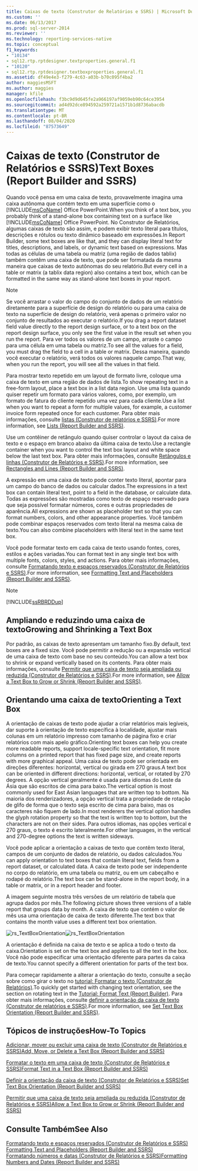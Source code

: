```yaml
---
title: Caixas de texto (Construtor de Relatórios e SSRS) | Microsoft Docs
ms.custom: ''
ms.date: 06/13/2017
ms.prod: sql-server-2014
ms.reviewer: ''
ms.technology: reporting-services-native
ms.topic: conceptual
f1_keywords:
- "10134"
- sql12.rtp.rptdesigner.textproperties.general.f1
- "10120"
- sql12.rtp.rptdesigner.textboxproperties.general.f1
ms.assetid: df49e4e3-f279-4c63-a03b-b70c095f4ba2
author: maggiesMSFT
ms.author: maggies
manager: kfile
ms.openlocfilehash: f3bc9d9d645fe2a966197af9059eb90c64ce3954
ms.sourcegitcommit: ad4d92dce894592a259721a1571b1d8736abacdb
ms.translationtype: MT
ms.contentlocale: pt-BR
ms.lasthandoff: 08/04/2020
ms.locfileid: "87573649"
---
```

# <a name="text-boxes-report-builder-and-ssrs"></a><span data-ttu-id="8ea7d-102">Caixas de texto (Construtor de Relatórios e SSRS)</span><span class="sxs-lookup"><span data-stu-id="8ea7d-102">Text Boxes (Report Builder and SSRS)</span></span>
  <span data-ttu-id="8ea7d-103">Quando você pensa em uma caixa de texto, provavelmente imagina uma caixa autônoma que contém texto em uma superfície como o [!INCLUDE[msCoName](../../includes/msconame-md.md)] Office PowerPoint.</span><span class="sxs-lookup"><span data-stu-id="8ea7d-103">When you think of a text box, you probably think of a stand-alone box containing text on a surface like [!INCLUDE[msCoName](../../includes/msconame-md.md)] Office PowerPoint.</span></span> <span data-ttu-id="8ea7d-104">No Construtor de Relatórios, algumas caixas de texto são assim, e podem exibir texto literal para títulos, descrições e rótulos ou texto dinâmico baseado em expressões.</span><span class="sxs-lookup"><span data-stu-id="8ea7d-104">In Report Builder, some text boxes are like that, and they can display literal text for titles, descriptions, and labels, or dynamic text based on expressions.</span></span> <span data-ttu-id="8ea7d-105">Mas todas as células de uma tabela ou matriz (uma região de dados tablix) também contêm uma caixa de texto, que pode ser formatada da mesma maneira que caixas de texto autônomas do seu relatório.</span><span class="sxs-lookup"><span data-stu-id="8ea7d-105">But every cell in a table or matrix (a tablix data region) also contains a text box, which can be formatted in the same way as stand-alone text boxes in your report.</span></span>  
  
> [!NOTE]  
>  <span data-ttu-id="8ea7d-106">Se você arrastar o valor do campo do conjunto de dados de um relatório diretamente para a superfície de design do relatório ou para uma caixa de texto na superfície de design do relatório, verá apenas o primeiro valor no conjunto de resultados ao executar o relatório.</span><span class="sxs-lookup"><span data-stu-id="8ea7d-106">If you drag a report dataset field value directly to the report design surface, or to a text box on the report design surface, you only see the first value in the result set when you run the report.</span></span> <span data-ttu-id="8ea7d-107">Para ver todos os valores de um campo, arraste o campo para uma célula em uma tabela ou matriz.</span><span class="sxs-lookup"><span data-stu-id="8ea7d-107">To see all the values for a field, you must drag the field to a cell in a table or matrix.</span></span> <span data-ttu-id="8ea7d-108">Dessa maneira, quando você executar o relatório, verá todos os valores naquele campo.</span><span class="sxs-lookup"><span data-stu-id="8ea7d-108">That way, when you run the report, you will see all the values in that field.</span></span>  
  
 <span data-ttu-id="8ea7d-109">Para mostrar texto repetido em um layout de formato livre, coloque uma caixa de texto em uma região de dados de lista.</span><span class="sxs-lookup"><span data-stu-id="8ea7d-109">To show repeating text in a free-form layout, place a text box in a list data region.</span></span> <span data-ttu-id="8ea7d-110">Use uma lista quando quiser repetir um formato para vários valores, como, por exemplo, um formato de fatura do cliente repetido uma vez para cada cliente.</span><span class="sxs-lookup"><span data-stu-id="8ea7d-110">Use a list when you want to repeat a form for multiple values, for example, a customer invoice form repeated once for each customer.</span></span> <span data-ttu-id="8ea7d-111">Para obter mais informações, consulte [listas &#40;Construtor de relatórios e SSRS&#41;](create-invoices-and-forms-with-lists-report-builder-and-ssrs.md).</span><span class="sxs-lookup"><span data-stu-id="8ea7d-111">For more information, see [Lists &#40;Report Builder and SSRS&#41;](create-invoices-and-forms-with-lists-report-builder-and-ssrs.md).</span></span>  
  
 <span data-ttu-id="8ea7d-112">Use um contêiner de retângulo quando quiser controlar o layout da caixa de texto e o espaço em branco abaixo da última caixa de texto.</span><span class="sxs-lookup"><span data-stu-id="8ea7d-112">Use a rectangle container when you want to control the text box layout and white space below the last text box.</span></span> <span data-ttu-id="8ea7d-113">Para obter mais informações, consulte [Retângulos e linhas &#40;Construtor de Relatórios e SSRS&#41;](rectangles-and-lines-report-builder-and-ssrs.md).</span><span class="sxs-lookup"><span data-stu-id="8ea7d-113">For more information, see [Rectangles and Lines &#40;Report Builder and SSRS&#41;](rectangles-and-lines-report-builder-and-ssrs.md).</span></span>  
  
 <span data-ttu-id="8ea7d-114">A expressão em uma caixa de texto pode conter texto literal, apontar para um campo do banco de dados ou calcular dados.</span><span class="sxs-lookup"><span data-stu-id="8ea7d-114">The expressions in a text box can contain literal text, point to a field in the database, or calculate data.</span></span> <span data-ttu-id="8ea7d-115">Todas as expressões são mostradas como texto de espaço reservado para que seja possível formatar números, cores e outras propriedades de aparência.</span><span class="sxs-lookup"><span data-stu-id="8ea7d-115">All expressions are shown as placeholder text so that you can format numbers, colors, and other appearance properties.</span></span> <span data-ttu-id="8ea7d-116">Você também pode combinar espaços reservados com texto literal na mesma caixa de texto.</span><span class="sxs-lookup"><span data-stu-id="8ea7d-116">You can also combine placeholders with literal text in the same text box.</span></span>  
  
 <span data-ttu-id="8ea7d-117">Você pode formatar texto em cada caixa de texto usando fontes, cores, estilos e ações variadas.</span><span class="sxs-lookup"><span data-stu-id="8ea7d-117">You can format text in any single text box with multiple fonts, colors, styles, and actions.</span></span> <span data-ttu-id="8ea7d-118">Para obter mais informações, consulte [Formatando texto e espaços reservados &#40;Construtor de Relatórios e SSRS&#41;](formatting-text-and-placeholders-report-builder-and-ssrs.md).</span><span class="sxs-lookup"><span data-stu-id="8ea7d-118">For more information, see [Formatting Text and Placeholders &#40;Report Builder and SSRS&#41;](formatting-text-and-placeholders-report-builder-and-ssrs.md).</span></span>  
  
> [!NOTE]  
>  [!INCLUDE[ssRBRDDup](../../includes/ssrbrddup-md.md)]  
  
##  <a name="growing-and-shrinking-a-text-box"></a><a name="GrowShrinkTextBox"></a> <span data-ttu-id="8ea7d-119">Ampliando e reduzindo uma caixa de texto</span><span class="sxs-lookup"><span data-stu-id="8ea7d-119">Growing and Shrinking a Text Box</span></span>  
 <span data-ttu-id="8ea7d-120">Por padrão, as caixas de texto apresentam um tamanho fixo.</span><span class="sxs-lookup"><span data-stu-id="8ea7d-120">By default, text boxes are a fixed size.</span></span> <span data-ttu-id="8ea7d-121">Você pode permitir a redução ou a expansão vertical de uma caixa de texto com base no seu conteúdo.</span><span class="sxs-lookup"><span data-stu-id="8ea7d-121">You can allow a text box to shrink or expand vertically based on its contents.</span></span> <span data-ttu-id="8ea7d-122">Para obter mais informações, consulte [Permitir que uma caixa de texto seja ampliada ou reduzida &#40;Construtor de Relatórios e SSRS&#41;](allow-a-text-box-to-grow-or-shrink-report-builder-and-ssrs.md).</span><span class="sxs-lookup"><span data-stu-id="8ea7d-122">For more information, see [Allow a Text Box to Grow or Shrink &#40;Report Builder and SSRS&#41;](allow-a-text-box-to-grow-or-shrink-report-builder-and-ssrs.md).</span></span>  
  
## <a name="orienting-a-text-box"></a><span data-ttu-id="8ea7d-123">Orientando uma caixa de texto</span><span class="sxs-lookup"><span data-stu-id="8ea7d-123">Orienting a Text Box</span></span>  
 <span data-ttu-id="8ea7d-124">A orientação de caixas de texto pode ajudar a criar relatórios mais legíveis, dar suporte à orientação de texto específica à localidade, ajustar mais colunas em um relatório impresso com tamanho de página fixo e criar relatórios com mais apelo gráfico.</span><span class="sxs-lookup"><span data-stu-id="8ea7d-124">Orienting text boxes can help you create more readable reports, support locale-specific text orientation, fit more columns on a printed report that has fixed page size, and create reports with more graphical appeal.</span></span> <span data-ttu-id="8ea7d-125">Uma caixa de texto pode ser orientada em direções diferentes: horizontal, vertical ou girada em 270 graus.</span><span class="sxs-lookup"><span data-stu-id="8ea7d-125">A text box can be oriented in different directions: horizontal, vertical, or rotated by 270 degrees.</span></span> <span data-ttu-id="8ea7d-126">A opção vertical geralmente é usada para idiomas do Leste da Ásia que são escritos de cima para baixo.</span><span class="sxs-lookup"><span data-stu-id="8ea7d-126">The vertical option is most commonly used for East Asian languages that are written top to bottom.</span></span> <span data-ttu-id="8ea7d-127">Na maioria dos renderizadores, a opção vertical trata a propriedade de rotação de glifo de forma que o texto seja escrito de cima para baixo, mas os caracteres não fiquem de lado.</span><span class="sxs-lookup"><span data-stu-id="8ea7d-127">In most renderers the vertical option handles the glyph rotation property so that the text is written top to bottom, but the characters are not on their sides.</span></span> <span data-ttu-id="8ea7d-128">Para outros idiomas, nas opções vertical e 270 graus, o texto é escrito lateralmente.</span><span class="sxs-lookup"><span data-stu-id="8ea7d-128">For other languages, in the vertical and 270-degree options the text is written sideways.</span></span>  
  
 <span data-ttu-id="8ea7d-129">Você pode aplicar a orientação a caixas de texto que contêm texto literal, campos de um conjunto de dados de relatório, ou dados calculados.</span><span class="sxs-lookup"><span data-stu-id="8ea7d-129">You can apply orientation to text boxes that contain literal text, fields from a report dataset, or calculated data.</span></span> <span data-ttu-id="8ea7d-130">A caixa de texto pode ser independente no corpo do relatório, em uma tabela ou matriz, ou em um cabeçalho e rodapé do relatório.</span><span class="sxs-lookup"><span data-stu-id="8ea7d-130">The text box can be stand-alone in the report body, in a table or matrix, or in a report header and footer.</span></span>  
  
 <span data-ttu-id="8ea7d-131">A imagem seguinte mostra três versões de um relatório de tabela que agrupa dados por mês.</span><span class="sxs-lookup"><span data-stu-id="8ea7d-131">The following picture shows three versions of a table report that groups data by month.</span></span> <span data-ttu-id="8ea7d-132">A caixa de texto que contém o valor de mês usa uma orientação de caixa de texto diferente.</span><span class="sxs-lookup"><span data-stu-id="8ea7d-132">The text box that contains the month value uses a different text box orientation.</span></span>  
  
 <span data-ttu-id="8ea7d-133">![rs_TextBoxOrientation](../media/rs-textboxorientation.gif "rs_TextBoxOrientation")</span><span class="sxs-lookup"><span data-stu-id="8ea7d-133">![rs_TextBoxOrientation](../media/rs-textboxorientation.gif "rs_TextBoxOrientation")</span></span>  
  
 <span data-ttu-id="8ea7d-134">A orientação é definida na caixa de texto e se aplica a todo o texto da caixa.</span><span class="sxs-lookup"><span data-stu-id="8ea7d-134">Orientation is set on the text box and applies to all the text in the box.</span></span> <span data-ttu-id="8ea7d-135">Você não pode especificar uma orientação diferente para partes da caixa de texto.</span><span class="sxs-lookup"><span data-stu-id="8ea7d-135">You cannot specify a different orientation for parts of the text box.</span></span>  
  
 <span data-ttu-id="8ea7d-136">Para começar rapidamente a alterar a orientação do texto, consulte a seção sobre como girar o texto no [tutorial: Formatar o texto &#40;Construtor de Relatórios&#41;](../tutorial-format-text-report-builder.md).</span><span class="sxs-lookup"><span data-stu-id="8ea7d-136">To quickly get started with changing text orientation, see the section on rotating text in the [Tutorial: Format Text &#40;Report Builder&#41;](../tutorial-format-text-report-builder.md).</span></span> <span data-ttu-id="8ea7d-137">Para obter mais informações, consulte [definir a orientação da caixa de texto &#40;Construtor de relatórios e SSRS&#41;](set-text-box-orientation-report-builder-and-ssrs.md).</span><span class="sxs-lookup"><span data-stu-id="8ea7d-137">For more information, see [Set Text Box Orientation &#40;Report Builder and SSRS&#41;](set-text-box-orientation-report-builder-and-ssrs.md).</span></span>  
  
##  <a name="how-to-topics"></a><a name="HowTo"></a><span data-ttu-id="8ea7d-138">Tópicos de instruções</span><span class="sxs-lookup"><span data-stu-id="8ea7d-138">How-To Topics</span></span>  
 [<span data-ttu-id="8ea7d-139">Adicionar, mover ou excluir uma caixa de texto &#40;Construtor de Relatórios e SSRS&#41;</span><span class="sxs-lookup"><span data-stu-id="8ea7d-139">Add, Move, or Delete a Text Box &#40;Report Builder and SSRS&#41;</span></span>](add-move-or-delete-a-text-box-report-builder-and-ssrs.md)  
  
 [<span data-ttu-id="8ea7d-140">Formatar o texto em uma caixa de texto &#40;Construtor de Relatórios e SSRS&#41;</span><span class="sxs-lookup"><span data-stu-id="8ea7d-140">Format Text in a Text Box &#40;Report Builder and SSRS&#41;</span></span>](format-text-in-a-text-box-report-builder-and-ssrs.md)  
  
 [<span data-ttu-id="8ea7d-141">Definir a orientação da caixa de texto &#40;Construtor de Relatórios e SSRS&#41;</span><span class="sxs-lookup"><span data-stu-id="8ea7d-141">Set Text Box Orientation &#40;Report Builder and SSRS&#41;</span></span>](set-text-box-orientation-report-builder-and-ssrs.md)  
  
 [<span data-ttu-id="8ea7d-142">Permitir que uma caixa de texto seja ampliada ou reduzida &#40;Construtor de Relatórios e SSRS&#41;</span><span class="sxs-lookup"><span data-stu-id="8ea7d-142">Allow a Text Box to Grow or Shrink &#40;Report Builder and SSRS&#41;</span></span>](allow-a-text-box-to-grow-or-shrink-report-builder-and-ssrs.md)  
  
## <a name="see-also"></a><span data-ttu-id="8ea7d-143">Consulte Também</span><span class="sxs-lookup"><span data-stu-id="8ea7d-143">See Also</span></span>  
 <span data-ttu-id="8ea7d-144">[Formatando texto e espaços reservados &#40;Construtor de Relatórios e SSRS&#41;](formatting-text-and-placeholders-report-builder-and-ssrs.md) </span><span class="sxs-lookup"><span data-stu-id="8ea7d-144">[Formatting Text and Placeholders &#40;Report Builder and SSRS&#41;](formatting-text-and-placeholders-report-builder-and-ssrs.md) </span></span>  
 [<span data-ttu-id="8ea7d-145">Formatando números e datas &#40;Construtor de Relatórios e SSRS&#41;</span><span class="sxs-lookup"><span data-stu-id="8ea7d-145">Formatting Numbers and Dates &#40;Report Builder and SSRS&#41;</span></span>](formatting-numbers-and-dates-report-builder-and-ssrs.md)  
  
  

